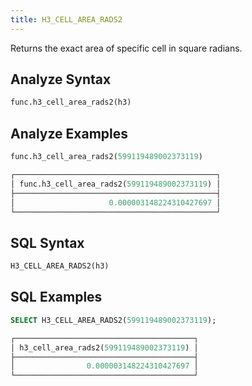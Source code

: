 ```yaml
---
title: H3_CELL_AREA_RADS2
---
```


Returns the exact area of specific cell in square radians.

## Analyze Syntax

```python
func.h3_cell_area_rads2(h3)
```

## Analyze Examples

```python
func.h3_cell_area_rads2(599119489002373119)

┌─────────────────────────────────────────────┐
│ func.h3_cell_area_rads2(599119489002373119) │
├─────────────────────────────────────────────┤
│                     0.000003148224310427697 │
└─────────────────────────────────────────────┘
```

## SQL Syntax

```sql
H3_CELL_AREA_RADS2(h3)
```

## SQL Examples

```sql
SELECT H3_CELL_AREA_RADS2(599119489002373119);

┌────────────────────────────────────────┐
│ h3_cell_area_rads2(599119489002373119) │
├────────────────────────────────────────┤
│                0.000003148224310427697 │
└────────────────────────────────────────┘
```